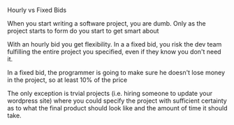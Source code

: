 Hourly vs Fixed Bids

When you start writing a software project, you are dumb. Only as the project starts to form do you start to get smart about


With an hourly bid you get flexibility. In a a fixed bid, you risk the dev team fulfilling the entire project you specified, even if they know you don't need it. 

In a fixed bid, the programmer is going to make sure he doesn't lose money in the project, so at least 10% of the price

The only exception is trvial projects (i.e. hiring someone to update your wordpress site) where you could specify the project with sufficient certainty as to what the final product should look like and the amount of time it should take. 
